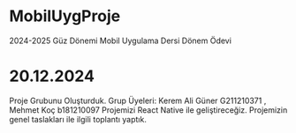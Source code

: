 # MobilUygProje
2024-2025 Güz Dönemi Mobil Uygulama Dersi Dönem Ödevi
#
# 20.12.2024 
  Proje Grubunu Oluşturduk. 
  Grup Üyeleri: Kerem Ali Güner G211210371 , Mehmet Koç b181210097
  Projemizi React Native ile geliştireceğiz. 
  Projemizin genel taslakları ile ilgili toplantı yaptık.
